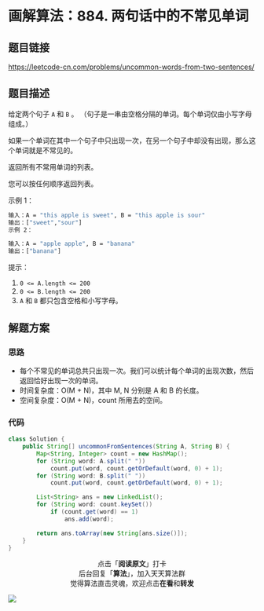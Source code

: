 # 画解算法：884. 两句话中的不常见单词

## 题目链接

https://leetcode-cn.com/problems/uncommon-words-from-two-sentences/

## 题目描述

给定两个句子 `A` 和 `B` 。 （句子是一串由空格分隔的单词。每个单词仅由小写字母组成。）

如果一个单词在其中一个句子中只出现一次，在另一个句子中却没有出现，那么这个单词就是不常见的。

返回所有不常用单词的列表。

您可以按任何顺序返回列表。

示例 1：

```bash
输入：A = "this apple is sweet", B = "this apple is sour"
输出：["sweet","sour"]
示例 2：
```

```bash
输入：A = "apple apple", B = "banana"
输出：["banana"]
```

提示：

1. `0 <= A.length <= 200`
2. `0 <= B.length <= 200`
3. `A` 和 `B` 都只包含空格和小写字母。

## 解题方案

### 思路

- 每个不常见的单词总共只出现一次。我们可以统计每个单词的出现次数，然后返回恰好出现一次的单词。
- 时间复杂度：O(M + N)，其中 M, N 分别是 A 和 B 的长度。
- 空间复杂度：O(M + N)，count 所用去的空间。

### 代码

```java
class Solution {
    public String[] uncommonFromSentences(String A, String B) {
        Map<String, Integer> count = new HashMap();
        for (String word: A.split(" "))
            count.put(word, count.getOrDefault(word, 0) + 1);
        for (String word: B.split(" "))
            count.put(word, count.getOrDefault(word, 0) + 1);

        List<String> ans = new LinkedList();
        for (String word: count.keySet())
            if (count.get(word) == 1)
                ans.add(word);

        return ans.toArray(new String[ans.size()]);
    }
}
```

<span style="display:block;text-align:center;">点击「<strong>阅读原文</strong>」打卡</span>
<span style="display:block;text-align:center;">后台回复「<strong>算法</strong>」，加入天天算法群</span>
<span style="display:block;text-align:center;">觉得算法直击灵魂，欢迎点击<strong>在看</strong>和<strong>转发</strong></span>

![](https://i.loli.net/2019/05/17/5cde9e49d28a986587.png)
